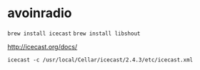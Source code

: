 # avoinradio

`brew install icecast`
`brew install libshout`

http://icecast.org/docs/

`icecast -c /usr/local/Cellar/icecast/2.4.3/etc/icecast.xml`